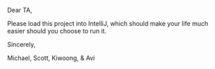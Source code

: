 Dear TA,

Please load this project into IntelliJ, which should make your life much easier
should you choose to run it.


Sincerely,

Michael, Scott, Kiwoong, & Avi
